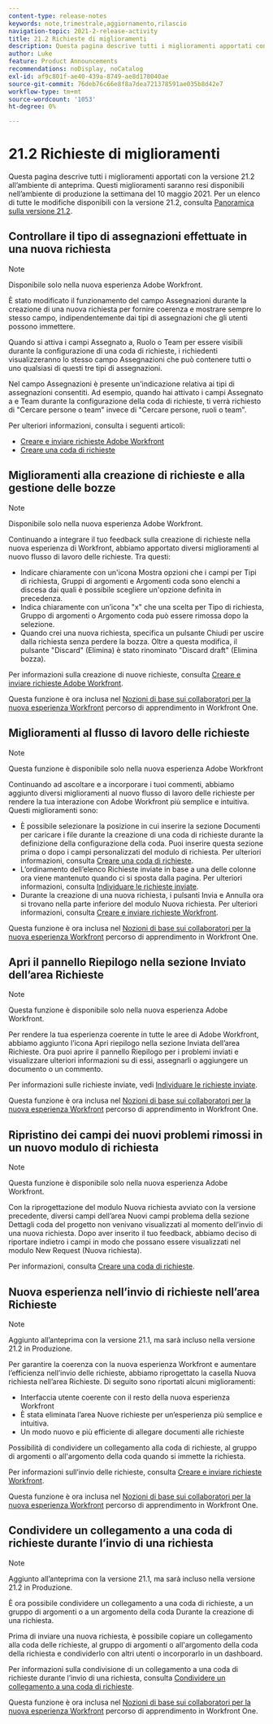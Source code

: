 ```yaml
---
content-type: release-notes
keywords: note,trimestrale,aggiornamento,rilascio
navigation-topic: 2021-2-release-activity
title: 21.2 Richieste di miglioramenti
description: Questa pagina descrive tutti i miglioramenti apportati con la versione 21.2 all’ambiente di anteprima. Questi miglioramenti saranno resi disponibili nell’ambiente di produzione la settimana del 10 maggio 2021. Per un elenco di tutte le modifiche disponibili con la versione 21.2, consulta Panoramica sulla versione 21.2.
author: Luke
feature: Product Announcements
recommendations: noDisplay, noCatalog
exl-id: af9c801f-ae40-439a-8749-ae8d178040ae
source-git-commit: 76deb76c66e8f8a7dea721378591ae035b8d42e7
workflow-type: tm+mt
source-wordcount: '1053'
ht-degree: 0%

---
```


# 21.2 Richieste di miglioramenti

Questa pagina descrive tutti i miglioramenti apportati con la versione 21.2 all’ambiente di anteprima. Questi miglioramenti saranno resi disponibili nell’ambiente di produzione la settimana del 10 maggio 2021. Per un elenco di tutte le modifiche disponibili con la versione 21.2, consulta [Panoramica sulla versione 21.2](../../../product-announcements/product-releases/21.2-release-activity/21-2-release-overview.md).

## Controllare il tipo di assegnazioni effettuate in una nuova richiesta

>[!NOTE]
>
>Disponibile solo nella nuova esperienza Adobe Workfront.

È stato modificato il funzionamento del campo Assegnazioni durante la creazione di una nuova richiesta per fornire coerenza e mostrare sempre lo stesso campo, indipendentemente dai tipi di assegnazioni che gli utenti possono immettere.

Quando si attiva i campi Assegnato a, Ruolo o Team per essere visibili durante la configurazione di una coda di richieste, i richiedenti visualizzeranno lo stesso campo Assegnazioni che può contenere tutti o uno qualsiasi di questi tre tipi di assegnazioni.

Nel campo Assegnazioni è presente un&#39;indicazione relativa ai tipi di assegnazioni consentiti. Ad esempio, quando hai attivato i campi Assegnato a e Team durante la configurazione della coda di richieste, ti verrà richiesto di &quot;Cercare persone o team&quot; invece di &quot;Cercare persone, ruoli o team&quot;.

Per ulteriori informazioni, consulta i seguenti articoli:

* [Creare e inviare richieste Adobe Workfront](/help/quicksilver/manage-work/requests/create-requests/create-submit-requests.md)
* [Creare una coda di richieste](../../../manage-work/requests/create-and-manage-request-queues/create-request-queue.md)

## Miglioramenti alla creazione di richieste e alla gestione delle bozze

>[!NOTE]
>
>Disponibile solo nella nuova esperienza Adobe Workfront.

Continuando a integrare il tuo feedback sulla creazione di richieste nella nuova esperienza di Workfront, abbiamo apportato diversi miglioramenti al nuovo flusso di lavoro delle richieste. Tra questi:

* Indicare chiaramente con un&#39;icona Mostra opzioni che i campi per Tipi di richiesta, Gruppi di argomenti e Argomenti coda sono elenchi a discesa dai quali è possibile scegliere un&#39;opzione definita in precedenza.
* Indica chiaramente con un’icona &quot;x&quot; che una scelta per Tipo di richiesta, Gruppo di argomenti o Argomento coda può essere rimossa dopo la selezione.
* Quando crei una nuova richiesta, specifica un pulsante Chiudi per uscire dalla richiesta senza perdere la bozza. Oltre a questa modifica, il pulsante &quot;Discard&quot; (Elimina) è stato rinominato &quot;Discard draft&quot; (Elimina bozza).

Per informazioni sulla creazione di nuove richieste, consulta [Creare e inviare richieste Adobe Workfront](/help/quicksilver/manage-work/requests/create-requests/create-submit-requests.md).

Questa funzione è ora inclusa nel [Nozioni di base sui collaboratori per la nuova esperienza Workfront](https://one.workfront.com/s/learningpath1/collaborator-fundamentals-for-the-new-workfront-experience-MCY5AMOQQTGFDVZB4ODS6TXCYE2A) percorso di apprendimento in Workfront One.

## Miglioramenti al flusso di lavoro delle richieste

>[!NOTE]
>
>Questa funzione è disponibile solo nella nuova esperienza Adobe Workfront

Continuando ad ascoltare e a incorporare i tuoi commenti, abbiamo aggiunto diversi miglioramenti al nuovo flusso di lavoro delle richieste per rendere la tua interazione con Adobe Workfront più semplice e intuitiva. Questi miglioramenti sono:

* È possibile selezionare la posizione in cui inserire la sezione Documenti per caricare i file durante la creazione di una coda di richieste durante la definizione della configurazione della coda. Puoi inserire questa sezione prima o dopo i campi personalizzati del modulo di richiesta. Per ulteriori informazioni, consulta [Creare una coda di richieste](../../../manage-work/requests/create-and-manage-request-queues/create-request-queue.md).
* L’ordinamento dell’elenco Richieste inviate in base a una delle colonne ora viene mantenuto quando ci si sposta dalla pagina. Per ulteriori informazioni, consulta [Individuare le richieste inviate](../../../manage-work/requests/create-requests/locate-submitted-requests.md).
* Durante la creazione di una nuova richiesta, i pulsanti Invia e Annulla ora si trovano nella parte inferiore del modulo Nuova richiesta. Per ulteriori informazioni, consulta [Creare e inviare richieste Workfront](/help/quicksilver/manage-work/requests/create-requests/create-submit-requests.md).

Questa funzione è ora inclusa nel [Nozioni di base sui collaboratori per la nuova esperienza Workfront](https://one.workfront.com/s/learningpath1/collaborator-fundamentals-for-the-new-workfront-experience-MCY5AMOQQTGFDVZB4ODS6TXCYE2A) percorso di apprendimento in Workfront One.

## Apri il pannello Riepilogo nella sezione Inviato dell’area Richieste

>[!NOTE]
>
>Questa funzione è disponibile solo nella nuova esperienza Adobe Workfront.

Per rendere la tua esperienza coerente in tutte le aree di Adobe Workfront, abbiamo aggiunto l’icona Apri riepilogo nella sezione Inviata dell’area Richieste. Ora puoi aprire il pannello Riepilogo per i problemi inviati e visualizzare ulteriori informazioni su di essi, assegnarli o aggiungere un documento o un commento.

Per informazioni sulle richieste inviate, vedi [Individuare le richieste inviate](../../../manage-work/requests/create-requests/locate-submitted-requests.md).

Questa funzione è ora inclusa nel [Nozioni di base sui collaboratori per la nuova esperienza Workfront](https://one.workfront.com/s/learningpath1/collaborator-fundamentals-for-the-new-workfront-experience-MCY5AMOQQTGFDVZB4ODS6TXCYE2A) percorso di apprendimento in Workfront One.

## Ripristino dei campi dei nuovi problemi rimossi in un nuovo modulo di richiesta

>[!NOTE]
>
>Questa funzione è disponibile solo nella nuova esperienza Adobe Workfront.

Con la riprogettazione del modulo Nuova richiesta avviato con la versione precedente, diversi campi dell’area Nuovi campi problema della sezione Dettagli coda del progetto non venivano visualizzati al momento dell’invio di una nuova richiesta. Dopo aver inserito il tuo feedback, abbiamo deciso di riportare indietro i campi in modo che possano essere visualizzati nel modulo New Request (Nuova richiesta).

Per informazioni, consulta [Creare una coda di richieste](../../../manage-work/requests/create-and-manage-request-queues/create-request-queue.md).

## Nuova esperienza nell’invio di richieste nell’area Richieste

>[!NOTE]
>
>Aggiunto all’anteprima con la versione 21.1, ma sarà incluso nella versione 21.2 in Produzione.

Per garantire la coerenza con la nuova esperienza Workfront e aumentare l’efficienza nell’invio delle richieste, abbiamo riprogettato la casella Nuova richiesta nell’area Richieste. Di seguito sono riportati alcuni miglioramenti:

* Interfaccia utente coerente con il resto della nuova esperienza Workfront
* È stata eliminata l’area Nuove richieste per un’esperienza più semplice e intuitiva.
* Un modo nuovo e più efficiente di allegare documenti alle richieste

Possibilità di condividere un collegamento alla coda di richieste, al gruppo di argomenti o all&#39;argomento della coda quando si immette la richiesta.

Per informazioni sull’invio delle richieste, consulta [Creare e inviare richieste Workfront](/help/quicksilver/manage-work/requests/create-requests/create-submit-requests.md).

Questa funzione è ora inclusa nel [Nozioni di base sui collaboratori per la nuova esperienza Workfront](https://one.workfront.com/s/learningpath1/collaborator-fundamentals-for-the-new-workfront-experience-MCY5AMOQQTGFDVZB4ODS6TXCYE2A) percorso di apprendimento in Workfront One.

## Condividere un collegamento a una coda di richieste durante l’invio di una richiesta

>[!NOTE]
>
>Aggiunto all’anteprima con la versione 21.1, ma sarà incluso nella versione 21.2 in Produzione.

È ora possibile condividere un collegamento a una coda di richieste, a un gruppo di argomenti o a un argomento della coda Durante la creazione di una richiesta.

Prima di inviare una nuova richiesta, è possibile copiare un collegamento alla coda delle richieste, al gruppo di argomenti o all&#39;argomento della coda della richiesta e condividerlo con altri utenti o incorporarlo in un dashboard.

Per informazioni sulla condivisione di un collegamento a una coda di richieste durante l’invio di una richiesta, consulta [Condividere un collegamento a una coda di richieste](../../../manage-work/requests/create-requests/share-link-to-request-queue.md).

Questa funzione è ora inclusa nel [Nozioni di base sui collaboratori per la nuova esperienza Workfront](https://one.workfront.com/s/learningpath1/collaborator-fundamentals-for-the-new-workfront-experience-MCY5AMOQQTGFDVZB4ODS6TXCYE2A) percorso di apprendimento in Workfront One.

